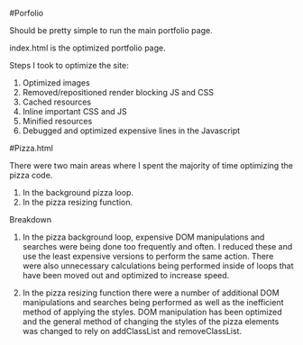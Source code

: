 #Porfolio

Should be pretty simple to run the main portfolio page.

index.html is the optimized portfolio page.

Steps I took to optimize the site:

1. Optimized images
2. Removed/repositioned render blocking JS and CSS
3. Cached resources
4. Inline important CSS and JS
5. Minified resources
6. Debugged and optimized expensive lines in the Javascript



#Pizza.html

There were two main areas where I spent the majority of time optimizing the pizza code.

1. In the background pizza loop.
2. In the pizza resizing function.

Breakdown

1. In the pizza background loop, expensive DOM manipulations and searches were being done too frequently and often. I reduced these and use the least expensive versions to perform the same action. There were also unnecessary calculations being performed inside of loops that have been moved out and optimized to increase speed.

2. In the pizza resizing function there were a number of additional DOM manipulations and searches being performed as well as the inefficient method of applying the styles. DOM manipulation has been optimized and the general method of changing the styles of the pizza elements was changed to rely on addClassList and removeClassList.

